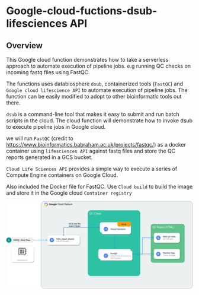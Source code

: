 # Google-cloud-fuctions-dsub- lifesciences API

## Overview

 This Google cloud function demonstrates how to take a serverless approach to automate execution of pipeline jobs. e.g running QC checks on incoming fastq files using FastQC.

 The functions uses databiosphere `dsub`, containerized tools (`FastQC`) and `Google cloud lifescience API` to automate execution of pipeline jobs. The function can be easily modified to adopt to other bioinformatic tools out there.

`dsub` is a command-line tool that makes it easy to submit and run batch scripts
in the cloud. The cloud function will demonstrate how to invoke dsub to execute pipeline jobs in Google cloud.

we will run `FastQC` (credit to https://www.bioinformatics.babraham.ac.uk/projects/fastqc/) as a docker container using `lifesciences API` against fastq files and store the QC reports generated in a GCS bucket.

`Cloud Life Sciences API` provides a simple way to execute a series of Compute Engine containers on Google Cloud.


Also included the Docker file for FastQC. Use `Cloud build` to build the image and store it in the Google cloud `Container registry`

![alt text](https://github.com/hradhakrishnan/Google-cloud-fuctions-dsub/blob/master/fastqc_gcp.png)
